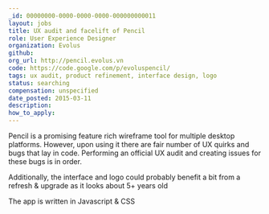```yaml
---
_id: 00000000-0000-0000-0000-000000000011
layout: jobs
title: UX audit and facelift of Pencil
role: User Experience Designer
organization: Evolus
github:
org_url: http://pencil.evolus.vn
code: https://code.google.com/p/evoluspencil/
tags: ux audit, product refinement, interface design, logo
status: searching
compensation: unspecified
date_posted: 2015-03-11
description:
how_to_apply:
---
```


Pencil is a promising feature rich wireframe tool for multiple desktop platforms. However, upon using it there are fair number of UX quirks and bugs that lay in code. Performing an official UX audit and creating issues for these bugs is in order.

Additionally, the interface and logo could probably benefit a bit from a refresh & upgrade as it looks about 5+ years old

The app is written in Javascript & CSS
